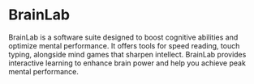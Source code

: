 # BrainLab
BrainLab is a software suite designed to boost cognitive abilities and optimize mental performance. It offers tools for speed reading, touch typing, alongside mind games that sharpen intellect. BrainLab provides interactive learning to enhance brain power and help you achieve peak mental performance.
